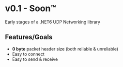 # v0.1 - Soon™
Early stages of a .NET6 UDP Networking library


## Features/Goals

+ **0 byte** packet header size (both reliable & unreliable)
+ Easy to connect
+ Easy to send & receive

